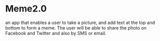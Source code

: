# Meme2.0
an app that enables a user to take a picture, and add text at the top and bottom to form a meme. The user will be able to share the photo on Facebook and Twitter and also by SMS or email. 
